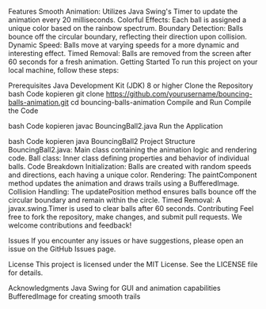 Features
Smooth Animation: Utilizes Java Swing's Timer to update the animation every 20 milliseconds.
Colorful Effects: Each ball is assigned a unique color based on the rainbow spectrum.
Boundary Detection: Balls bounce off the circular boundary, reflecting their direction upon collision.
Dynamic Speed: Balls move at varying speeds for a more dynamic and interesting effect.
Timed Removal: Balls are removed from the screen after 60 seconds for a fresh animation.
Getting Started
To run this project on your local machine, follow these steps:

Prerequisites
Java Development Kit (JDK) 8 or higher
Clone the Repository
bash
Code kopieren
git clone https://github.com/yourusername/bouncing-balls-animation.git
cd bouncing-balls-animation
Compile and Run
Compile the Code

bash
Code kopieren
javac BouncingBall2.java
Run the Application

bash
Code kopieren
java BouncingBall2
Project Structure
BouncingBall2.java: Main class containing the animation logic and rendering code.
Ball class: Inner class defining properties and behavior of individual balls.
Code Breakdown
Initialization: Balls are created with random speeds and directions, each having a unique color.
Rendering: The paintComponent method updates the animation and draws trails using a BufferedImage.
Collision Handling: The updatePosition method ensures balls bounce off the circular boundary and remain within the circle.
Timed Removal: A javax.swing.Timer is used to clear balls after 60 seconds.
Contributing
Feel free to fork the repository, make changes, and submit pull requests. We welcome contributions and feedback!

Issues
If you encounter any issues or have suggestions, please open an issue on the GitHub Issues page.

License
This project is licensed under the MIT License. See the LICENSE file for details.

Acknowledgments
Java Swing for GUI and animation capabilities
BufferedImage for creating smooth trails
